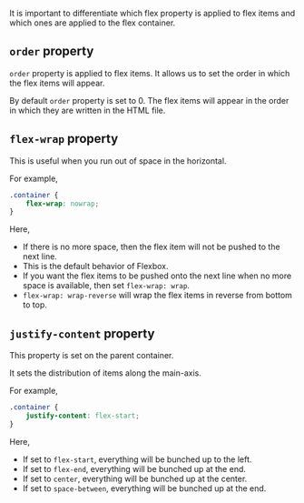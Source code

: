 It is important to differentiate which flex property is applied to flex items and which ones are applied to the flex container.

## `order`  property

`order` property is applied to flex items. It allows us to set the order in which the flex items will appear.

By default `order` property is set to 0. The flex items will appear in the order in which they are written in the HTML file.

## `flex-wrap` property

This is useful when you run out of space in the horizontal.

For example,
```css
.container {
	flex-wrap: nowrap;
}
```

Here,
- If there is no more space, then the flex item will not be pushed to the next line.
- This is the default behavior of Flexbox.
- If you want the flex items to be pushed onto the next line when no more space is available, then set `flex-wrap: wrap`.
- `flex-wrap: wrap-reverse` will wrap the flex items in reverse from bottom to top.

## `justify-content` property

This property is set on the parent container.

It sets the distribution of items along the main-axis.

For example,
```css
.container {
	justify-content: flex-start;
}
```

Here,
- If set to `flex-start`, everything will be bunched up to the left.
- If set to `flex-end`, everything will be bunched up at the end.
- If set to `center`, everything will be bunched up at the center.
- If set to `space-between`, everything will be bunched up at the end.